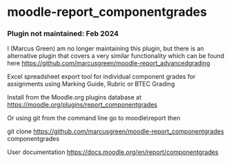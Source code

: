 moodle-report_componentgrades
=============================

### Plugin not maintained: Feb 2024

I (Marcus Green) am no longer maintaining this plugin, but there is an alternative plugin that covers a very similar functionality which can be found here https://github.com/marcusgreen/moodle-report_advancedgrading

Excel spreadsheet export tool for individual component grades for assignments using
Marking Guide, Rubric or BTEC Grading

Install from the Moodle.org plugins database at
https://moodle.org/plugins/report_componentgrades

Or using git from the command line go to moodle\report then

git clone https://github.com/marcusgreen/moodle-report_componentgrades componentgrades

User documentation https://docs.moodle.org/en/report/componentgrades
